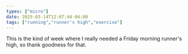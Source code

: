 ```yaml
---
types: ["micro"]
date: 2025-03-14T12:07:44-04:00
tags: ["running","runner's high","exercise"]
---
```

This is the kind of week where I really needed a Friday morning runner's high, so thank goodness for that.